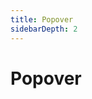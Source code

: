 ```yaml
---
title: Popover
sidebarDepth: 2
---
```

# Popover

<ClientOnly>
<popover-demos></popover-demos>
</ClientOnly>